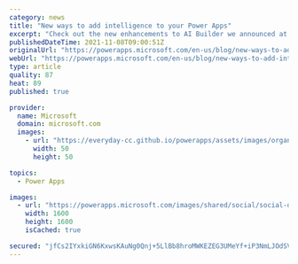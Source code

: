```yaml
---
category: news
title: "New ways to add intelligence to your Power Apps"
excerpt: "Check out the new enhancements to AI Builder we announced at Microsoft Ignite to help bring AI into your Power Platform solutions."
publishedDateTime: 2021-11-08T09:00:51Z
originalUrl: "https://powerapps.microsoft.com/en-us/blog/new-ways-to-add-intelligence-to-your-business-with-ai-builder/"
webUrl: "https://powerapps.microsoft.com/en-us/blog/new-ways-to-add-intelligence-to-your-business-with-ai-builder/"
type: article
quality: 87
heat: 89
published: true

provider:
  name: Microsoft
  domain: microsoft.com
  images:
    - url: "https://everyday-cc.github.io/powerapps/assets/images/organizations/microsoft.com-50x50.jpg"
      width: 50
      height: 50

topics:
  - Power Apps

images:
  - url: "https://powerapps.microsoft.com/images/shared/social/social-default-image.png"
    width: 1600
    height: 1600
    isCached: true

secured: "jfCs2IYxkiGN6KxwsKAuNg0Qnj+5LlBb8hroMWKEZEG3UMeYf+iP3NmLJOdSV0il11AqQol3mA8vfBHmBvMvJ2zqv6Zo41T27d8uh9UABHiUEJHKqkMz9lSmIa6r+o3aP3tIQ0EuNBEeOlouVTXg+ktCcJWSd/vPcIIaREtsiUyYiFDo36NhGJwomWvAVljAlcbxN0TVgPPDsngB5T/6EzQSnn8Fyx3ZOC4T17+PItLicz1eP/4U4S1OyFbzd+v3iQjngcOv/fwdHUHv/1hVrJ2hbc9EYl5SM36JuJC40AEDvzUjKmn40vBvlq8gHVYG86srJzXtHh4VWeeMRo92bGJcfvjc7PzjQn95l0YkXvI=;bZEf/xTCsFWOYoBtbG8akQ=="
---
```


